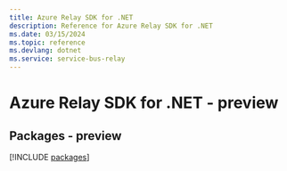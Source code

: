 ```yaml
---
title: Azure Relay SDK for .NET
description: Reference for Azure Relay SDK for .NET
ms.date: 03/15/2024
ms.topic: reference
ms.devlang: dotnet
ms.service: service-bus-relay
---
```

# Azure Relay SDK for .NET - preview
## Packages - preview
[!INCLUDE [packages](relay-index.md)]